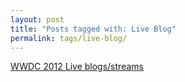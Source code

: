 ```yaml
---
layout: post
title: "Posts tagged with: Live Blog"
permalink: tags/live-blog/
---
```

[WWDC 2012 Live blogs/streams](/2012/06/wwdc-2012-live-blogsstreams)
